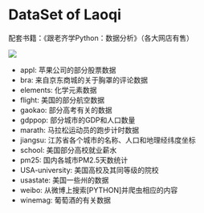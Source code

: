# DataSet of Laoqi

配套书籍：《跟老齐学Python：数据分析》（各大网店有售）

![](https://github.com/qiwsir/DataAnalysis/blob/master/smallpythonbook3.png)

- appl: 苹果公司的部分股票数据
- bra: 来自京东商城的关于胸罩的评论数据
- elements: 化学元素数据
- flight: 美国的部分航空数据
- gaokao: 部分高考有关的数据
- gdppop: 部分城市的GDP和人口数量
- marath: 马拉松运动员的跑步计时数据
- jiangsu: 江苏省各个城市的名称、人口和地理经纬度坐标
- school: 美国部分高校就业薪水
- pm25: 国内各城市PM2.5天数统计
- USA-university: 美国高校及其同等级的院校
- usastate: 美国一些州的数据
- weibo: 从微博上搜索[PYTHON]并爬虫相应的内容
- winemag: 葡萄酒的有关数据

